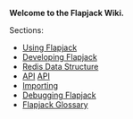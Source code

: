 **Welcome to the Flapjack Wiki.**

Sections:

- [Using Flapjack](wiki/USING)
- [Developing Flapjack](wiki/DEVELOPING)
- [Redis Data Structure](wiki/DATA_STRUCTURES)
- [API](wiki/API) [API](API)
- [Importing](wiki/IMPORTING)
- [Debugging Flapjack](wiki/DEBUGGING)
- [Flapjack Glossary](wiki/GLOSSARY)
